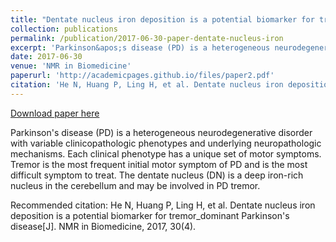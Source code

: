 ```yaml
---
title: "Dentate nucleus iron deposition is a potential biomarker for tremor_dominant Parkinson's disease"
collection: publications
permalink: /publication/2017-06-30-paper-dentate-nucleus-iron
excerpt: 'Parkinson&apos;s disease (PD) is a heterogeneous neurodegenerative disorder with variable clinicopathologic phenotypes and underlying neuropathologic mechanisms. Each clinical phenotype has a unique set of motor symptoms. Tremor is the most frequent initial motor symptom of PD and is the most difficult symptom to treat. The dentate nucleus (DN) is a deep iron-rich nucleus in the cerebellum and may be involved in PD tremor.'
date: 2017-06-30
venue: 'NMR in Biomedicine'
paperurl: 'http://academicpages.github.io/files/paper2.pdf'
citation: 'He N, Huang P, Ling H, et al. Dentate nucleus iron deposition is a potential biomarker for tremor_dominant Parkinson&apos;s disease[J]. NMR in Biomedicine, 2017, 30(4).'
---
```


<a href='http://academicpages.github.io/files/paper2.pdf'>Download paper here</a>

Parkinson&apos;s disease (PD) is a heterogeneous neurodegenerative disorder with variable clinicopathologic phenotypes and underlying neuropathologic mechanisms. Each clinical phenotype has a unique set of motor symptoms. Tremor is the most frequent initial motor symptom of PD and is the most difficult symptom to treat. The dentate nucleus (DN) is a deep iron-rich nucleus in the cerebellum and may be involved in PD tremor.

Recommended citation: He N, Huang P, Ling H, et al. Dentate nucleus iron deposition is a potential biomarker for tremor_dominant Parkinson's disease[J]. NMR in Biomedicine, 2017, 30(4).